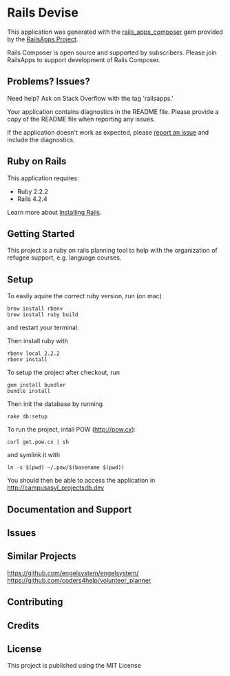 Rails Devise
================

This application was generated with the [rails_apps_composer](https://github.com/RailsApps/rails_apps_composer) gem
provided by the [RailsApps Project](http://railsapps.github.io/).

Rails Composer is open source and supported by subscribers. Please join RailsApps to support development of Rails Composer.

Problems? Issues?
-----------

Need help? Ask on Stack Overflow with the tag 'railsapps.'

Your application contains diagnostics in the README file. Please provide a copy of the README file when reporting any issues.

If the application doesn't work as expected, please [report an issue](https://github.com/RailsApps/rails_apps_composer/issues)
and include the diagnostics.

Ruby on Rails
-------------

This application requires:

- Ruby 2.2.2
- Rails 4.2.4

Learn more about [Installing Rails](http://railsapps.github.io/installing-rails.html).

Getting Started
---------------

This project is a ruby on rails planning tool to help with the organization of refugee support, e.g. language courses.

Setup
---------------

To easily aquire the correct ruby version, run (on mac)

```
brew install rbenv
brew install ruby build
```

and restart your terminal.

Then install ruby with

```
rbenv local 2.2.2
rbenv install
```

To setup the project after checkout, run

```
gem install bundler
bundle install
```

Then init the database by running

```
rake db:setup
```

To run the project, intall POW (http://pow.cx):

```
curl get.pow.cx | sh
```

and symlink it with

```
ln -s $(pwd) ~/.pow/$(basename $(pwd))
```

You should then be able to access the application in http://campusasyl_projectsdb.dev

Documentation and Support
-------------------------

Issues
-------------

Similar Projects
----------------

https://github.com/engelsystem/engelsystem/
https://github.com/coders4help/volunteer_planner

Contributing
------------

Credits
-------

License
-------

This project is published using the MIT License
